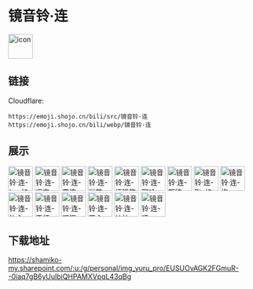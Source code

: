 # 镜音铃·连
<img src="https://emoji.shojo.cn/bili/src/镜音铃·连/icon.png" width="50" height="50" alt="icon">

## 链接
Cloudflare:
```
https://emoji.shojo.cn/bili/src/镜音铃·连
https://emoji.shojo.cn/bili/webp/镜音铃·连
```
## 展示
<img src="https://emoji.shojo.cn/bili/src/镜音铃·连/镜音铃·连-Len的凝视.png" width="50" height="50" alt="镜音铃·连-Len的凝视">
<img src="https://emoji.shojo.cn/bili/src/镜音铃·连/镜音铃·连-坚定.png" width="50" height="50" alt="镜音铃·连-坚定">
<img src="https://emoji.shojo.cn/bili/src/镜音铃·连/镜音铃·连-震惊.png" width="50" height="50" alt="镜音铃·连-震惊">
<img src="https://emoji.shojo.cn/bili/src/镜音铃·连/镜音铃·连-送花.png" width="50" height="50" alt="镜音铃·连-送花">
<img src="https://emoji.shojo.cn/bili/src/镜音铃·连/镜音铃·连-捂嘴笑.png" width="50" height="50" alt="镜音铃·连-捂嘴笑">
<img src="https://emoji.shojo.cn/bili/src/镜音铃·连/镜音铃·连-嘿哈.png" width="50" height="50" alt="镜音铃·连-嘿哈">
<img src="https://emoji.shojo.cn/bili/src/镜音铃·连/镜音铃·连-期待.png" width="50" height="50" alt="镜音铃·连-期待">
<img src="https://emoji.shojo.cn/bili/src/镜音铃·连/镜音铃·连-Rin的凝视.png" width="50" height="50" alt="镜音铃·连-Rin的凝视">
<img src="https://emoji.shojo.cn/bili/src/镜音铃·连/镜音铃·连-抱.png" width="50" height="50" alt="镜音铃·连-抱">
<img src="https://emoji.shojo.cn/bili/src/镜音铃·连/镜音铃·连-比心.png" width="50" height="50" alt="镜音铃·连-比心">
<img src="https://emoji.shojo.cn/bili/src/镜音铃·连/镜音铃·连-干杯.png" width="50" height="50" alt="镜音铃·连-干杯">
<img src="https://emoji.shojo.cn/bili/src/镜音铃·连/镜音铃·连-挥挥.png" width="50" height="50" alt="镜音铃·连-挥挥">
<img src="https://emoji.shojo.cn/bili/src/镜音铃·连/镜音铃·连-开心.png" width="50" height="50" alt="镜音铃·连-开心">
<img src="https://emoji.shojo.cn/bili/src/镜音铃·连/镜音铃·连-拍拍.png" width="50" height="50" alt="镜音铃·连-拍拍">
<img src="https://emoji.shojo.cn/bili/src/镜音铃·连/镜音铃·连-汗.png" width="50" height="50" alt="镜音铃·连-汗">

## 下载地址

https://shamiko-my.sharepoint.com/:u:/g/personal/img_yuru_pro/EUSUOvAGK2FGmuR--0iaq7gB6yUulbiQHPAMXVpqL43qBg